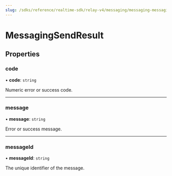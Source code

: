 ```yaml
---
slug: /sdks/reference/realtime-sdk/relay-v4/messaging/messaging-messagingsendresult
---
```


# MessagingSendResult

## **Properties**

### code

• **code**: `string`

Numeric error or success code.

---

### message

• **message**: `string`

Error or success message.

---

### messageId

• **messageId**: `string`

The unique identifier of the message.
